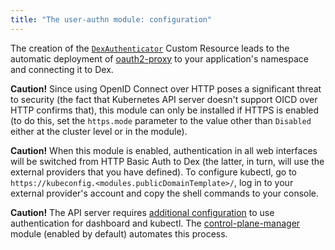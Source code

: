 ```yaml
---
title: "The user-authn module: configuration"
---
```


<!-- SCHEMA -->

The creation of the [`DexAuthenticator`](cr.html#dexauthenticator) Custom Resource leads to the automatic deployment of [oauth2-proxy](https://github.com/oauth2-proxy/oauth2-proxy) to your application's namespace and connecting it to Dex.

**Caution!** Since using OpenID Connect over HTTP poses a significant threat to security (the fact that Kubernetes API server doesn't support OICD over HTTP confirms that), this module can only be installed if HTTPS is enabled (to do this, set the `https.mode` parameter to the value other than `Disabled` either at the cluster level or in the module).

**Caution!** When this module is enabled, authentication in all web interfaces will be switched from HTTP Basic Auth to Dex (the latter, in turn, will use the external providers that you have defined). To configure kubectl, go to `https://kubeconfig.<modules.publicDomainTemplate>/`, log in to your external provider's account and copy the shell commands to your console.

**Caution!** The API server requires [additional configuration](faq.html#configuring-kube-apiserver) to use authentication for dashboard and kubectl. The [control-plane-manager](../../modules/040-control-plane-manager/) module (enabled by default) automates this process.

